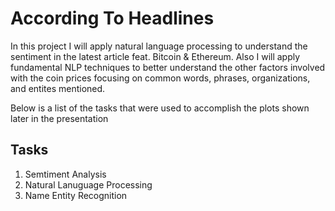 # According To Headlines
In this project I will apply natural language processing to understand the sentiment in the latest article feat. Bitcoin &amp; Ethereum.
Also I will apply fundamental NLP techniques to better understand the other factors involved with the coin prices focusing on common words, phrases, organizations, and entites mentioned.

Below is a list of the tasks that were used to accomplish the plots shown later in the presentation

## Tasks
1. Semtiment Analysis
2. Natural Lanuguage Processing
3. Name Entity Recognition


